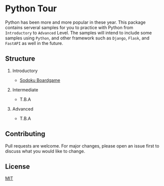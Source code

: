 # Python Tour

Python has been more and more popular in these year. 
 This package contains serveral samples for you to practice with Python from `Introductory` to `Advanced` Level. The samples will intend to include some samples using `Python`, and other framework such as `Django`, `Flask`, and `FastAPI` as well in the future.

## Structure
1. Introductory
    - [Sodoku Boardgame](sodoku/README.md)

2. Intermediate
    - T.B.A

3. Advanced
    - T.B.A
## Contributing
Pull requests are welcome. For major changes, please open an issue first to discuss what you would like to change.

## License
[MIT](https://choosealicense.com/licenses/mit/)